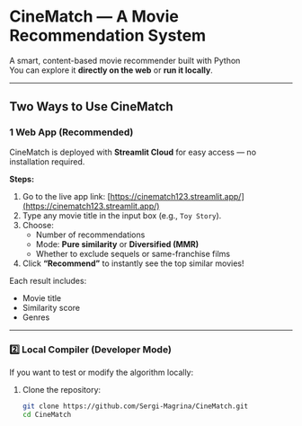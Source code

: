 # CineMatch — A Movie Recommendation System

A smart, content-based movie recommender built with Python  
You can explore it **directly on the web** or **run it locally**.

---

##  Two Ways to Use CineMatch

### 1️ Web App (Recommended)
CineMatch is deployed with **Streamlit Cloud** for easy access — no installation required.

**Steps:**
1. Go to the live app link: [https://cinematch123.streamlit.app/](https://cinematch123.streamlit.app/) 
2. Type any movie title in the input box (e.g., `Toy Story`).
3. Choose:
   - Number of recommendations
   - Mode: **Pure similarity** or **Diversified (MMR)**
   - Whether to exclude sequels or same-franchise films  
4. Click **“Recommend”** to instantly see the top similar movies!

Each result includes:
-  Movie title  
-  Similarity score  
-  Genres  

---

### 2️⃣ Local Compiler (Developer Mode)
If you want to test or modify the algorithm locally:

1. Clone the repository:
   ```bash
   git clone https://github.com/Sergi-Magrina/CineMatch.git
   cd CineMatch
